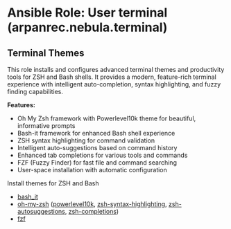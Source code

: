 # Ansible Role: User terminal (arpanrec.nebula.terminal)

## Terminal Themes

This role installs and configures advanced terminal themes and productivity tools for ZSH and Bash shells. It provides a modern, feature-rich terminal experience with intelligent auto-completion, syntax highlighting, and fuzzy finding capabilities.

**Features:**

- Oh My Zsh framework with Powerlevel10k theme for beautiful, informative prompts
- Bash-it framework for enhanced Bash shell experience
- ZSH syntax highlighting for command validation
- Intelligent auto-suggestions based on command history
- Enhanced tab completions for various tools and commands
- FZF (Fuzzy Finder) for fast file and command searching
- User-space installation with automatic configuration

Install themes for ZSH and Bash

- [bash_it](https://github.com/Bash-it/bash-it)
- [oh-my-zsh](https://ohmyz.sh/) ([powerlevel10k](https://github.com/romkatv/powerlevel10k), [zsh-syntax-highlighting](https://github.com/zsh-users/zsh-syntax-highlighting), [zsh-autosuggestions](https://github.com/zsh-users/zsh-autosuggestions), [zsh-completions](https://github.com/zsh-users/zsh-completions))
- [fzf](https://github.com/junegunn/fzf)
